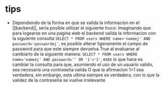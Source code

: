 # tips
- Dependiendo de la forma en que se valida la informacion en el [[backend]], seria posible utilizar el siguiente truco: Imaginando que para logearse en una pagina web el backend valida la informacion con la siguiente consulta `SELECT * FROM users WHERE name='nameej' AND password='passwordej'`, es posible alterar ligeramente el campo de password para que este siempre devuelva True al evaluarse al cambiarlo de la siguiente manera: `SELECT * FROM users WHERE name='nameej' AND password='' OR '1'='1'`, esto lo que hace es cambiar la consulta para que, asumiendo el uso de un usuario valido, sea necesaria una contraseña valida O que la afirmacion 1=1 sea verdadera, sin embargo, esta ultima siempre es verdadera, con lo que la validez de la contraseña se vuelve irrelevante